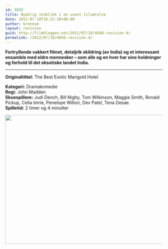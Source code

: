 ```yaml
---
id: 5035
title: Nydelig innblikk i en uvant tilværelse
date: 2012-07-10T16:22:10+00:00
author: brennum
layout: revision
guid: http://filmbloggen.net/2012/07/10/4848-revision-4/
permalink: /2012/07/10/4848-revision-4/
---
```

**Fortryllende vakkert filmet, detaljrik skildring (av India) og et interessant ensamble med eldre mennesker &#8211; som alle og en hver har sine holdninger og forhold til det eksotiske landet India.**  
****

**<!--more-->Originaltittel:** The Best Exotic Marigold Hotel

  
**Kategori:** Dramakomedie  
**Regi:** John Madden  
**Skuespillere:** Judi Dench, Bill Nighy, Tom Wilkinson, Maggie Smith, Ronald Pickup, Celia Imrie, Penelope Wilton, Dev Patel, Tena Desae.  
**Spilletid:** 2 timer og 4 minutter

<a href="http://filmbloggen.net/?attachment_id=5031" rel="attachment wp-att-5031"><img class="alignnone size-large wp-image-5031" src="http://filmbloggen.net/wp-content/uploads//2012/07/best-exotic-marigold05-620x413.jpg" alt="" width="620" height="413" /></a>

&nbsp;

&nbsp;